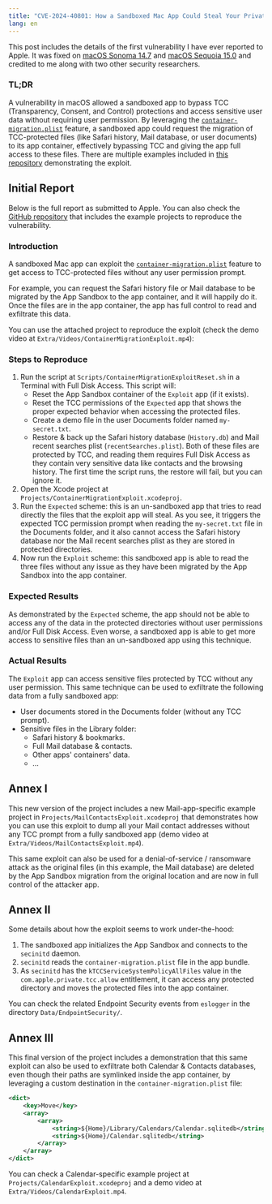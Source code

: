 ```yaml
---
title: "CVE-2024-40801: How a Sandboxed Mac App Could Steal Your Private Data Bypassing TCC Protections"
lang: en
---
```


This post includes the details of the first vulnerability I have ever reported to Apple. It was fixed on [macOS Sonoma 14.7](https://support.apple.com/en-us/121247) and [macOS Sequoia 15.0](https://support.apple.com/en-us/121238) and credited to me along with two other security researchers.

### TL;DR

A vulnerability in macOS allowed a sandboxed app to bypass TCC (Transparency, Consent, and Control) protections and access sensitive user data without requiring user permission. By leveraging the [`container-migration.plist`](https://developer.apple.com/documentation/security/app_sandbox/migrating_your_app_s_files_to_its_app_sandbox_container#4098974) feature, a sandboxed app could request the migration of TCC-protected files (like Safari history, Mail database, or user documents) to its app container, effectively bypassing TCC and giving the app full access to these files. There are multiple examples included in [this repository](https://github.com/pvieito/ContainerMigrationExploit) demonstrating the exploit.

## Initial Report

Below is the full report as submitted to Apple. You can also check the [GitHub repository](https://github.com/pvieito/ContainerMigrationExploit) that includes the example projects to reproduce the vulnerability.

### Introduction

A sandboxed Mac app can exploit the [`container-migration.plist`](https://developer.apple.com/documentation/security/app_sandbox/migrating_your_app_s_files_to_its_app_sandbox_container#4098974) feature to get access to TCC-protected files without any user permission prompt.

For example, you can request the Safari history file or Mail database to be migrated by the App Sandbox to the app container, and it will happily do it. Once the files are in the app container, the app has full control to read and exfiltrate this data.

You can use the attached project to reproduce the exploit (check the demo video at `Extra/Videos/ContainerMigrationExploit.mp4`):

### Steps to Reproduce

1. Run the script at `Scripts/ContainerMigrationExploitReset.sh` in a Terminal with Full Disk Access. This script will:
   - Reset the App Sandbox container of the `Exploit` app (if it exists).
   - Reset the TCC permissions of the `Expected` app that shows the proper expected behavior when accessing the protected files.
   - Create a demo file in the user Documents folder named `my-secret.txt`.
   - Restore & back up the Safari history database (`History.db`) and Mail recent searches plist (`recentSearches.plist`). Both of these files are protected by TCC, and reading them requires Full Disk Access as they contain very sensitive data like contacts and the browsing history. The first time the script runs, the restore will fail, but you can ignore it.
2. Open the Xcode project at `Projects/ContainerMigrationExploit.xcodeproj`.
3. Run the `Expected` scheme: this is an un-sandboxed app that tries to read directly the files that the exploit app will steal. As you see, it triggers the expected TCC permission prompt when reading the `my-secret.txt` file in the Documents folder, and it also cannot access the Safari history database nor the Mail recent searches plist as they are stored in protected directories.
4. Now run the `Exploit` scheme: this sandboxed app is able to read the three files without any issue as they have been migrated by the App Sandbox into the app container.

### Expected Results

As demonstrated by the `Expected` scheme, the app should not be able to access any of the data in the protected directories without user permissions and/or Full Disk Access. Even worse, a sandboxed app is able to get more access to sensitive files than an un-sandboxed app using this technique.

### Actual Results

The `Exploit` app can access sensitive files protected by TCC without any user permission. This same technique can be used to exfiltrate the following data from a fully sandboxed app:
- User documents stored in the Documents folder (without any TCC prompt).
- Sensitive files in the Library folder:
  - Safari history & bookmarks.
  - Full Mail database & contacts.
  - Other apps' containers' data.
  - …

## Annex I

This new version of the project includes a new Mail-app-specific example project in `Projects/MailContactsExploit.xcodeproj` that demonstrates how you can use this exploit to dump all your Mail contact addresses without any TCC prompt from a fully sandboxed app (demo video at `Extra/Videos/MailContactsExploit.mp4`).

This same exploit can also be used for a denial-of-service / ransomware attack as the original files (in this example, the Mail database) are deleted by the App Sandbox migration from the original location and are now in full control of the attacker app.

## Annex II

Some details about how the exploit seems to work under-the-hood:
1. The sandboxed app initializes the App Sandbox and connects to the `secinitd` daemon.
2. `secinitd` reads the `container-migration.plist` file in the app bundle.
3. As `secinitd` has the `kTCCServiceSystemPolicyAllFiles` value in the `com.apple.private.tcc.allow` entitlement, it can access any protected directory and moves the protected files into the app container.

You can check the related Endpoint Security events from `eslogger` in the directory `Data/EndpointSecurity/`.

## Annex III

This final version of the project includes a demonstration that this same exploit can also be used to exfiltrate both Calendar & Contacts databases, even though their paths are symlinked inside the app container, by leveraging a custom destination in the `container-migration.plist` file:

```xml
<dict>
    <key>Move</key>
    <array>
        <array>
            <string>${Home}/Library/Calendars/Calendar.sqlitedb</string>
            <string>${Home}/Calendar.sqlitedb</string>
        </array>
    </array>
</dict>
```

You can check a Calendar-specific example project at `Projects/CalendarExploit.xcodeproj` and a demo video at `Extra/Videos/CalendarExploit.mp4`.
